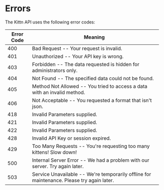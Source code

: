 # Errors

The Kittn API uses the following error codes:


Error Code | Meaning
---------- | -------
400 | Bad Request -- Your request is invalid.
401 | Unauthorized -- Your API key is wrong.
403 | Forbidden -- The data requested is hidden for administrators only.
404 | Not Found -- The specified data could not be found.
405 | Method Not Allowed -- You tried to access a data with an invalid method.
406 | Not Acceptable -- You requested a format that isn't json.
418 | Invalid Parameters supplied.
421 | Invalid Parameters supplied.
422 | Invalid Parameters supplied.
428 | Invalid API Key or session expired.
429 | Too Many Requests -- You're requesting too many kittens! Slow down!
500 | Internal Server Error -- We had a problem with our server. Try again later.
503 | Service Unavailable -- We're temporarily offline for maintenance. Please try again later.
